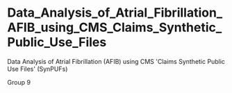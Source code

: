 # Data_Analysis_of_Atrial_Fibrillation_AFIB_using_CMS_Claims_Synthetic_Public_Use_Files
Data Analysis of Atrial Fibrillation (AFIB) using CMS 'Claims Synthetic Public Use Files' (SynPUFs)

Group 9
